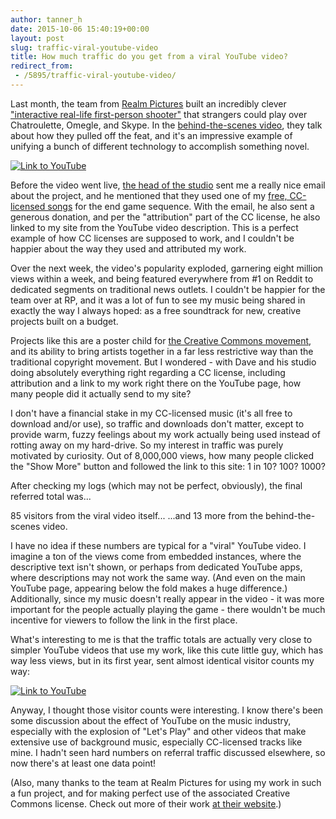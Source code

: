 ```yaml
---
author: tanner_h
date: 2015-10-06 15:40:19+00:00
layout: post
slug: traffic-viral-youtube-video
title: How much traffic do you get from a viral YouTube video?
redirect_from:
 - /5895/traffic-viral-youtube-video/
---
```


Last month, the team from [Realm Pictures](http://realm-pictures.co.uk/) built an incredibly clever ["interactive real-life first-person shooter"](https://www.youtube.com/watch?v=p747PrxmZJ4) that strangers could play over Chatroulette, Omegle, and Skype.  In the [behind-the-scenes video](https://www.youtube.com/watch?v=FpfXmcL7Ox0), they talk about how they pulled off the feat, and it's an impressive example of unifying a bunch of different technology to accomplish something novel.

[![Link to YouTube](http://img.youtube.com/vi/p747PrxmZJ4/0.jpg)](http://www.youtube.com/watch?v=p747PrxmZJ4)

Before the video went live, [the head of the studio](https://twitter.com/DavidMReynolds) sent me a really nice email about the project, and he mentioned that they used one of my [free, CC-licensed songs](music) for the end game sequence.  With the email, he also sent a generous donation, and per the "attribution" part of the CC license, he also linked to my site from the YouTube video description.  This is a perfect example of how CC licenses are supposed to work, and I couldn't be happier about the way they used and attributed my work.

Over the next week, the video's popularity exploded, garnering eight million views within a week, and being featured everywhere from #1 on Reddit to dedicated segments on traditional news outlets.  I couldn't be happier for the team over at RP, and it was a lot of fun to see my music being shared in exactly the way I always hoped: as a free soundtrack for new, creative projects built on a budget.

Projects like this are a poster child for [the Creative Commons movement](http://creativecommons.org/), and its ability to bring artists together in a far less restrictive way than the traditional copyright movement.  But I wondered - with Dave and his studio doing absolutely everything right regarding a CC license, including attribution and a link to my work right there on the YouTube page, how many people did it actually send to my site?

I don't have a financial stake in my CC-licensed music (it's all free to download and/or use), so traffic and downloads don't matter, except to provide warm, fuzzy feelings about my work actually being used instead of rotting away on my hard-drive.  So my interest in traffic was purely motivated by curiosity.  Out of 8,000,000 views, how many people clicked the "Show More" button and followed the link to this site: 1 in 10?  100?  1000?

After checking my logs (which may not be perfect, obviously), the final referred total was...

85 visitors from the viral video itself...
...and 13 more from the behind-the-scenes video.

I have no idea if these numbers are typical for a "viral" YouTube video.  I imagine a ton of the views come from embedded instances, where the descriptive text isn't shown, or perhaps from dedicated YouTube apps, where descriptions may not work the same way.  (And even on the main YouTube page, appearing below the fold makes a huge difference.)  Additionally, since my music doesn't really appear in the video - it was more important for the people actually playing the game - there wouldn't be much incentive for viewers to follow the link in the first place.

What's interesting to me is that the traffic totals are actually very close to simpler YouTube videos that use my work, like this cute little guy, which has way less views, but in its first year, sent almost identical visitor counts my way:

[![Link to YouTube](http://img.youtube.com/vi/0MPSBv9uErI/0.jpg)](http://www.youtube.com/watch?v=0MPSBv9uErI)

Anyway, I thought those visitor counts were interesting.  I know there's been some discussion about the effect of YouTube on the music industry, especially with the explosion of "Let's Play" and other videos that make extensive use of background music, especially CC-licensed tracks like mine.  I hadn't seen hard numbers on referral traffic discussed elsewhere, so now there's at least one data point!

(Also, many thanks to the team at Realm Pictures for using my work in such a fun project, and for making perfect use of the associated Creative Commons license.  Check out more of their work [at their website](http://realm-pictures.co.uk/).)
